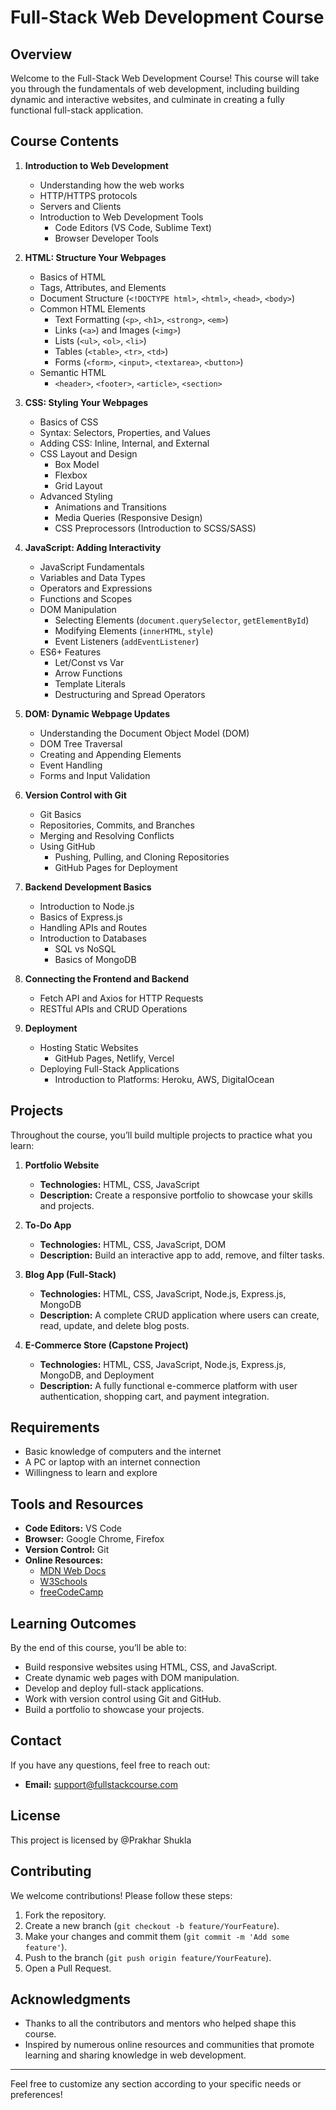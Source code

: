 # Full-Stack Web Development Course

## Overview
Welcome to the Full-Stack Web Development Course! This course will take you through the fundamentals of web development, including building dynamic and interactive websites, and culminate in creating a fully functional full-stack application.

## Course Contents
1. **Introduction to Web Development**
   - Understanding how the web works
   - HTTP/HTTPS protocols
   - Servers and Clients
   - Introduction to Web Development Tools
     - Code Editors (VS Code, Sublime Text)
     - Browser Developer Tools
     
2. **HTML: Structure Your Webpages**
   - Basics of HTML
   - Tags, Attributes, and Elements
   - Document Structure (`<!DOCTYPE html>`, `<html>`, `<head>`, `<body>`)
   - Common HTML Elements
     - Text Formatting (`<p>`, `<h1>`, `<strong>`, `<em>`)
     - Links (`<a>`) and Images (`<img>`)
     - Lists (`<ul>`, `<ol>`, `<li>`)
     - Tables (`<table>`, `<tr>`, `<td>`)
     - Forms (`<form>`, `<input>`, `<textarea>`, `<button>`)
   - Semantic HTML
     - `<header>`, `<footer>`, `<article>`, `<section>`

3. **CSS: Styling Your Webpages**
   - Basics of CSS
   - Syntax: Selectors, Properties, and Values
   - Adding CSS: Inline, Internal, and External
   - CSS Layout and Design
     - Box Model
     - Flexbox
     - Grid Layout
   - Advanced Styling
     - Animations and Transitions
     - Media Queries (Responsive Design)
     - CSS Preprocessors (Introduction to SCSS/SASS)

4. **JavaScript: Adding Interactivity**
   - JavaScript Fundamentals
   - Variables and Data Types
   - Operators and Expressions
   - Functions and Scopes
   - DOM Manipulation
     - Selecting Elements (`document.querySelector`, `getElementById`)
     - Modifying Elements (`innerHTML`, `style`)
     - Event Listeners (`addEventListener`)
   - ES6+ Features
     - Let/Const vs Var
     - Arrow Functions
     - Template Literals
     - Destructuring and Spread Operators

5. **DOM: Dynamic Webpage Updates**
   - Understanding the Document Object Model (DOM)
   - DOM Tree Traversal
   - Creating and Appending Elements
   - Event Handling
   - Forms and Input Validation

6. **Version Control with Git**
   - Git Basics
   - Repositories, Commits, and Branches
   - Merging and Resolving Conflicts
   - Using GitHub
     - Pushing, Pulling, and Cloning Repositories
     - GitHub Pages for Deployment

7. **Backend Development Basics**
   - Introduction to Node.js
   - Basics of Express.js
   - Handling APIs and Routes
   - Introduction to Databases
     - SQL vs NoSQL
     - Basics of MongoDB

8. **Connecting the Frontend and Backend**
   - Fetch API and Axios for HTTP Requests
   - RESTful APIs and CRUD Operations

9. **Deployment**
   - Hosting Static Websites
     - GitHub Pages, Netlify, Vercel
   - Deploying Full-Stack Applications
     - Introduction to Platforms: Heroku, AWS, DigitalOcean

## Projects
Throughout the course, you’ll build multiple projects to practice what you learn:

1. **Portfolio Website**
   - **Technologies:** HTML, CSS, JavaScript
   - **Description:** Create a responsive portfolio to showcase your skills and projects.

2. **To-Do App**
   - **Technologies:** HTML, CSS, JavaScript, DOM
   - **Description:** Build an interactive app to add, remove, and filter tasks.

3. **Blog App (Full-Stack)**
   - **Technologies:** HTML, CSS, JavaScript, Node.js, Express.js, MongoDB
   - **Description:** A complete CRUD application where users can create, read, update, and delete blog posts.

4. **E-Commerce Store (Capstone Project)**
   - **Technologies:** HTML, CSS, JavaScript, Node.js, Express.js, MongoDB, and Deployment
   - **Description:** A fully functional e-commerce platform with user authentication, shopping cart, and payment integration.

## Requirements
- Basic knowledge of computers and the internet
- A PC or laptop with an internet connection
- Willingness to learn and explore

## Tools and Resources
- **Code Editors:** VS Code
- **Browser:** Google Chrome, Firefox
- **Version Control:** Git
- **Online Resources:**
  - [MDN Web Docs](https://developer.mozilla.org/)
  - [W3Schools](https://www.w3schools.com/)
  - [freeCodeCamp](https://www.freecodecamp.org/)

## Learning Outcomes
By the end of this course, you’ll be able to:
- Build responsive websites using HTML, CSS, and JavaScript.
- Create dynamic web pages with DOM manipulation.
- Develop and deploy full-stack applications.
- Work with version control using Git and GitHub.
- Build a portfolio to showcase your projects.

## Contact
If you have any questions, feel free to reach out:
- **Email:** [support@fullstackcourse.com](mailto:therockstarop9956@gmail.com)

## License
This project is licensed by @Prakhar Shukla

## Contributing
We welcome contributions! Please follow these steps:
1. Fork the repository.
2. Create a new branch (`git checkout -b feature/YourFeature`).
3. Make your changes and commit them (`git commit -m 'Add some feature'`).
4. Push to the branch (`git push origin feature/YourFeature`).
5. Open a Pull Request.

## Acknowledgments
- Thanks to all the contributors and mentors who helped shape this course.
- Inspired by numerous online resources and communities that promote learning and sharing knowledge in web development.

---

Feel free to customize any section according to your specific needs or preferences!
